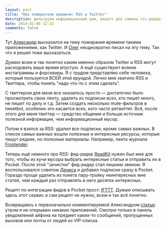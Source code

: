 ```yaml
---
layout: post
title: "Про пожиратели времени: RSS и Twitter"
description: фильтруем информационный шум, рецепт для замены rss-ридера
date: 2014-01-08 12:31
comments: false
---
```


Тут [Александр](http://fluder.co/blog/2014/01/07/first-app-in-the-morning) высказался на тему пожирания времени такими приложениями, как Twitter. И [Олег](http://ctrld.me) неоднократно писал на эту тему. Так что я решил тоже высказаться.

Думаю всем и так понятно каким именно образом Twitter и RSS могут расходовать ваше время впустую. А ещё существуют всякие инстаграммы и форсквиры. Я с трудом представляю себе человека, который пользуется ВСЕЙ этой ерундой. Лично мне хватило RSS и Твиттера, чтобы понять "надо что-то с этим сделать".

С твиттером для меня все оказалось просто — достаточно было просмотреть свою ленту, удалить из подписки всех, кто пишет много, не пишет по делу и т.д. Затем создать несколько mute-фильтров в tweetbot, особенно это касается всех, кого часто ретвиттят. Всё, после этого для меня твиттер — средство общения и больше источник полезной информации, чем информационный мусор.

Потом я взялся за RSS: удалил все подписки, кроме самых важных. В список самых важных вошли полезные и интересные ресурсы, которые пишут редкие, но полезные материалы. Например, лента журнала [Frontender](http://frontender.info).

Теперь ещё немного про RSS: фид-ридер [ReadKit](https://itunes.apple.com/ru/app/readkit/id588726889?mt=12&uo=4&at=10lbPv) нужен был мне для того, чтобы из кучи мусора выбрать интересные статьи и отправить их в Pocket. После этой "зачистки" фид-ридер стал лишним звеном. Я воспользовался советом [Дениса](http://denis.evsyukov.org) и добавил подписки сразу в Pocket. Гораздо проще удалить из покета пару-тройку неинтересных мне статей, чем каждый раз отправлять в него десяток интересных.

Рецепт по интеграции фидов в Pocket прост: [IFTTT](https://ifttt.com). Думаю описывать здесь этот сервис и сам рецепт не нужно, всем и так всё понятно.

Возвращаясь к первоначально комментируемой Александром [статье](http://www.macstories.net/linked/the-first-app-you-open-in-the-morning/): утром я не открываю никаких приложений. Смотрю только в панель уведомлений айфона на предмет каких-то сообщений, пропущенных вызовов или почты от людей из VIP-списка.
